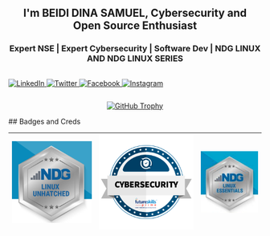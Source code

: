 <h2 align="center"> I'm BEIDI DINA SAMUEL, Cybersecurity and Open Source Enthusiast </h2>
<h3 align="center">Expert NSE | Expert Cybersecurity | Software Dev | NDG LINUX AND NDG LINUX SERIES </h3>
<div style="display: flex; justify-content: space-between;">
<p align="center">
  <a href="https://www.linkedin.com/in/beididinasamuel">
   <img src="https://img.shields.io/badge/LinkedIn-%230077B5.svg?logo=linkedin&logoColor=white" alt="LinkedIn">
  </a>
  <a href="https://twitter.com/BeidiSamuel">
   <img src="https://img.shields.io/badge/Twitter-%231DA1F2.svg?logo=Twitter&logoColor=white" alt="Twitter">
  </a>
  <a href="https://web.facebook.com/profile.php?id=100007165625739">
  <img src="https://img.shields.io/badge/Facebook-%231DA1F2.svg?logo=Facebook&logoColor=white" alt="Facebook">
  </a>
  <a href="https://instagram.com/beidi_dina_samuel">
 <img src="https://img.shields.io/badge/Instagram-%23E4405F.svg?logo=Instagram&logoColor=white" alt="Instagram">
  </a>
</p>
</div>
<p align="center">
  <a href="https://github-profile-trophy.vercel.app/?username=samglish&row=1&theme=darkhub&margin-w=15&no-bg=true" target="_blank" rel="noopener noreferrer">
    <img src="https://github-profile-trophy.vercel.app/?username=samglish&row=1&theme=darkhub&margin-w=15&no-bg=true" alt="GitHub Trophy">
  </a>
</p>
## Badges and Creds

| ![image description](https://github.com/samglish/samglish/blob/main/badge1.png) | ![image description](https://github.com/samglish/samglish/blob/main/baget3.png) | ![image description](https://github.com/samglish/samglish/blob/main/badge2.png) |
|---|---|---|


<!--
**samglish/samglish** is a ✨ _special_ ✨ repository because its `README.md` (this file) appears on your GitHub profile.

Here are some ideas to get you started:

- 🔭 I’m currently working on ...
- 🌱 I’m currently learning ...
- 👯 I’m looking to collaborate on ...
- 🤔 I’m looking for help with ...
- 💬 Ask me about ...
- 📫 How to reach me: ...
- 😄 Pronouns: ...
- ⚡ Fun fact: ...
-->
